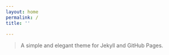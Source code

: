 ```yaml
---
layout: home
permalink: /
title: ''

---
```

> A simple and elegant theme for Jekyll and GitHub Pages.


